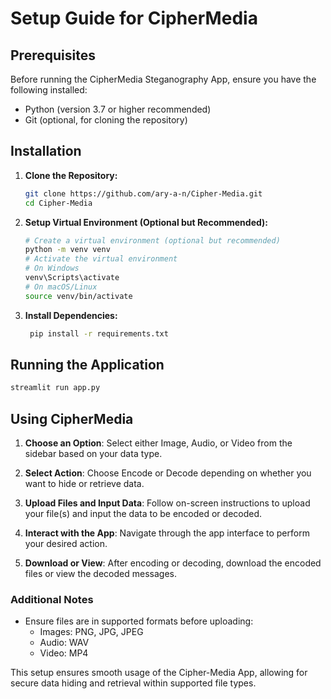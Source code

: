 # Setup Guide for CipherMedia

## Prerequisites

Before running the CipherMedia Steganography App, ensure you have the following installed:
- Python (version 3.7 or higher recommended)
- Git (optional, for cloning the repository)

## Installation

1. **Clone the Repository:**
   ```bash
   git clone https://github.com/ary-a-n/Cipher-Media.git
   cd Cipher-Media
   ```
2. **Setup Virtual Environment (Optional but Recommended):**
   ```bash
   # Create a virtual environment (optional but recommended)
   python -m venv venv
   # Activate the virtual environment
   # On Windows
   venv\Scripts\activate
   # On macOS/Linux
   source venv/bin/activate
   ```
3. **Install Dependencies:**
   ```bash
    pip install -r requirements.txt
   ```
## Running the Application
  ```python
  streamlit run app.py
  ```
## Using CipherMedia

1. **Choose an Option**: Select either Image, Audio, or Video from the sidebar based on your data type.

2. **Select Action**: Choose Encode or Decode depending on whether you want to hide or retrieve data.

3. **Upload Files and Input Data**: Follow on-screen instructions to upload your file(s) and input the data to be encoded or decoded.

4. **Interact with the App**: Navigate through the app interface to perform your desired action.

5. **Download or View**: After encoding or decoding, download the encoded files or view the decoded messages.

### Additional Notes

- Ensure files are in supported formats before uploading:
  - Images: PNG, JPG, JPEG
  - Audio: WAV
  - Video: MP4

This setup ensures smooth usage of the Cipher-Media App, allowing for secure data hiding and retrieval within supported file types.



   
